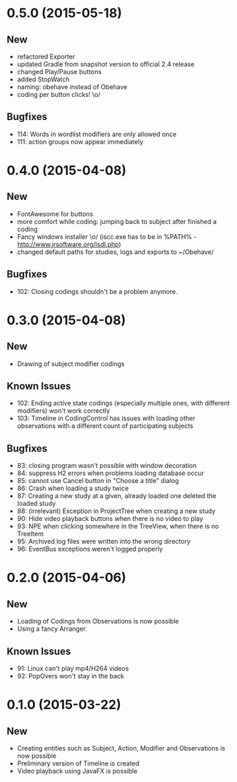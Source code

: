 <!----------------------------------------------------------------------------->
# 0.5.0 (2015-05-18)
## New
- refactored Exporter
- updated Gradle from snapshot version to official 2.4 release
- changed Play/Pause buttons
- added StopWatch
- naming: obehave instead of Obehave
- coding per button clicks! \o/

## Bugfixes
- 114: Words in wordlist modifiers are only allowed once
- 111: action groups now appear immediately


<!----------------------------------------------------------------------------->
# 0.4.0 (2015-04-08)
## New
- FontAwesome for buttons
- more comfort while coding: jumping back to subject after finished a coding
- Fancy windows installer \o/ (iscc.exe has to be in %PATH% - http://www.jrsoftware.org/isdl.php)
- changed default paths for studies, logs and exports to ~/Obehave/

## Bugfixes
- 102: Closing codings shouldn't be a problem anymore.


<!----------------------------------------------------------------------------->
# 0.3.0 (2015-04-08)
## New
- Drawing of subject modifier codings

## Known Issues
- 102: Ending active state codings (especially multiple ones, with different modifiers) won't work correctly
- 103: Timeline in CodingControl has issues with loading other observations with a different count of participating subjects

## Bugfixes
- 83: closing program wasn't possible with window decoration
- 84: suppress H2 errors when problems loading database occur
- 85: cannot use Cancel button in "Choose a title" dialog
- 86: Crash when loading a study twice
- 87: Creating a new study at a given, already loaded one deleted the loaded study
- 88: (irrelevant) Exception in ProjectTree when creating a new study
- 90: Hide video playback buttons when there is no video to play
- 93: NPE when clicking somewhere in the TreeView, when there is no TreeItem
- 95: Archived log files were written into the wrong directory
- 96: EventBus exceptions weren't logged properly


<!----------------------------------------------------------------------------->
# 0.2.0 (2015-04-06)
## New
- Loading of Codings from Observations is now possible
- Using a fancy Arranger.

## Known Issues
- 91: Linux can't play mp4/H264 videos
- 92: PopOvers won't stay in the back


<!----------------------------------------------------------------------------->
# 0.1.0 (2015-03-22)
## New
- Creating entities such as Subject, Action, Modifier and Observations is now possible
- Preliminary version of Timeline is created
- Video playback using JavaFX is possible